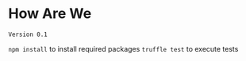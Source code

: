 # How Are We
`Version 0.1`

`npm install` to install required packages
`truffle test` to execute tests
